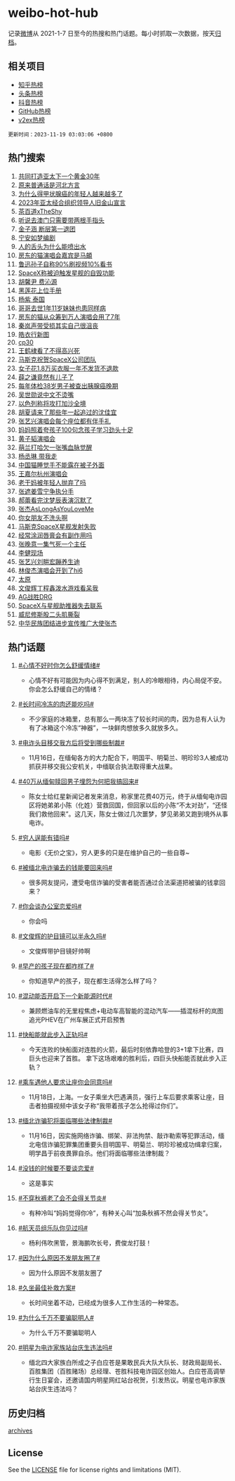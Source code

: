 # weibo-hot-hub

记录[微博](https://www.weibo.com)从 2021-1-7 日至今的热搜和热门话题。每小时抓取一次数据，按天[归档](archives)。

## 相关项目

- [知乎热榜](https://github.com/lonnyzhang423/zhihu-hot-hub)
- [头条热榜](https://github.com/lonnyzhang423/toutiao-hot-hub)
- [抖音热榜](https://github.com/lonnyzhang423/douyin-hot-hub)
- [GitHub热榜](https://github.com/lonnyzhang423/github-hot-hub)
- [v2ex热榜](https://github.com/lonnyzhang423/v2ex-hot-hub)


`更新时间：2023-11-19 03:03:06 +0800`

## 热门搜索

1. [共同打造亚太下一个黄金30年](https://m.weibo.cn/search?containerid=100103type%3D1%26t%3D10%26q%3D%23%E5%85%B1%E5%90%8C%E6%89%93%E9%80%A0%E4%BA%9A%E5%A4%AA%E4%B8%8B%E4%B8%80%E4%B8%AA%E9%BB%84%E9%87%9130%E5%B9%B4%23&stream_entry_id=51&isnewpage=1&extparam=seat%3D1%26dgr%3D0%26cate%3D10103%26pos%3D0%26stream_entry_id%3D51%26q%3D%2523%25E5%2585%25B1%25E5%2590%258C%25E6%2589%2593%25E9%2580%25A0%25E4%25BA%259A%25E5%25A4%25AA%25E4%25B8%258B%25E4%25B8%2580%25E4%25B8%25AA%25E9%25BB%2584%25E9%2587%259130%25E5%25B9%25B4%2523%26c_type%3D51%26filter_type%3Drealtimehot%26display_time%3D1700334185%26pre_seqid%3D17003341854650213556)
1. [原来普通话是河北方言](https://m.weibo.cn/search?containerid=100103type%3D1%26t%3D10%26q%3D%23%E5%8E%9F%E6%9D%A5%E6%99%AE%E9%80%9A%E8%AF%9D%E6%98%AF%E6%B2%B3%E5%8C%97%E6%96%B9%E8%A8%80%23&stream_entry_id=31&isnewpage=1&extparam=seat%3D1%26realpos%3D1%26pos%3D0%26band_rank%3D1%26c_type%3D31%26lcate%3D5001%26cate%3D5001%26flag%3D32768%26stream_entry_id%3D31%26q%3D%2523%25E5%258E%259F%25E6%259D%25A5%25E6%2599%25AE%25E9%2580%259A%25E8%25AF%259D%25E6%2598%25AF%25E6%25B2%25B3%25E5%258C%2597%25E6%2596%25B9%25E8%25A8%2580%2523%26dgr%3D0%26filter_type%3Drealtimehot%26display_time%3D1700334185%26pre_seqid%3D17003341854650213556)
1. [为什么得甲状腺癌的年轻人越来越多了](https://m.weibo.cn/search?containerid=100103type%3D1%26t%3D10%26q%3D%23%E4%B8%BA%E4%BB%80%E4%B9%88%E5%BE%97%E7%94%B2%E7%8A%B6%E8%85%BA%E7%99%8C%E7%9A%84%E5%B9%B4%E8%BD%BB%E4%BA%BA%E8%B6%8A%E6%9D%A5%E8%B6%8A%E5%A4%9A%E4%BA%86%23&stream_entry_id=31&isnewpage=1&extparam=seat%3D1%26realpos%3D2%26pos%3D1%26band_rank%3D2%26c_type%3D31%26lcate%3D5001%26cate%3D5001%26flag%3D0%26stream_entry_id%3D31%26q%3D%2523%25E4%25B8%25BA%25E4%25BB%2580%25E4%25B9%2588%25E5%25BE%2597%25E7%2594%25B2%25E7%258A%25B6%25E8%2585%25BA%25E7%2599%258C%25E7%259A%2584%25E5%25B9%25B4%25E8%25BD%25BB%25E4%25BA%25BA%25E8%25B6%258A%25E6%259D%25A5%25E8%25B6%258A%25E5%25A4%259A%25E4%25BA%2586%2523%26dgr%3D0%26filter_type%3Drealtimehot%26display_time%3D1700334185%26pre_seqid%3D17003341854650213556)
1. [2023年亚太经合组织领导人旧金山宣言](https://m.weibo.cn/search?containerid=100103type%3D1%26t%3D10%26q%3D%232023%E5%B9%B4%E4%BA%9A%E5%A4%AA%E7%BB%8F%E5%90%88%E7%BB%84%E7%BB%87%E9%A2%86%E5%AF%BC%E4%BA%BA%E6%97%A7%E9%87%91%E5%B1%B1%E5%AE%A3%E8%A8%80%23&stream_entry_id=31&isnewpage=1&extparam=seat%3D1%26realpos%3D3%26pos%3D2%26band_rank%3D3%26c_type%3D31%26lcate%3D5001%26cate%3D5001%26flag%3D0%26stream_entry_id%3D31%26q%3D%25232023%25E5%25B9%25B4%25E4%25BA%259A%25E5%25A4%25AA%25E7%25BB%258F%25E5%2590%2588%25E7%25BB%2584%25E7%25BB%2587%25E9%25A2%2586%25E5%25AF%25BC%25E4%25BA%25BA%25E6%2597%25A7%25E9%2587%2591%25E5%25B1%25B1%25E5%25AE%25A3%25E8%25A8%2580%2523%26dgr%3D0%26filter_type%3Drealtimehot%26display_time%3D1700334185%26pre_seqid%3D17003341854650213556)
1. [茶百道xTheShy](https://m.weibo.cn/search?containerid=100103type%3D1%26t%3D10%26q%3D%23%E8%8C%B6%E7%99%BE%E9%81%93xTheShy%23&stream_entry_id=31&isnewpage=1&extparam=seat%3D1%26adid%3D211986%26pos%3D3%26band_rank%3D4%26c_type%3D31%26lcate%3D5001%26is_ad_pos%3D1%26cate%3D5001%26topic_ad%3D1%26stream_entry_id%3D31%26q%3D%2523%25E8%258C%25B6%25E7%2599%25BE%25E9%2581%2593xTheShy%2523%26dgr%3D0%26filter_type%3Drealtimehot%26display_time%3D1700334185%26pre_seqid%3D17003341854650213556)
1. [听说去澳门只需要带两根手指头](https://m.weibo.cn/search?containerid=100103type%3D1%26t%3D10%26q%3D%E5%90%AC%E8%AF%B4%E5%8E%BB%E6%BE%B3%E9%97%A8%E5%8F%AA%E9%9C%80%E8%A6%81%E5%B8%A6%E4%B8%A4%E6%A0%B9%E6%89%8B%E6%8C%87%E5%A4%B4&stream_entry_id=31&isnewpage=1&extparam=seat%3D1%26realpos%3D4%26pos%3D4%26band_rank%3D4%26c_type%3D31%26lcate%3D5001%26cate%3D5001%26flag%3D0%26stream_entry_id%3D31%26q%3D%25E5%2590%25AC%25E8%25AF%25B4%25E5%258E%25BB%25E6%25BE%25B3%25E9%2597%25A8%25E5%258F%25AA%25E9%259C%2580%25E8%25A6%2581%25E5%25B8%25A6%25E4%25B8%25A4%25E6%25A0%25B9%25E6%2589%258B%25E6%258C%2587%25E5%25A4%25B4%26dgr%3D0%26filter_type%3Drealtimehot%26display_time%3D1700334185%26pre_seqid%3D17003341854650213556)
1. [金子涵 断层第一退团](https://m.weibo.cn/search?containerid=100103type%3D1%26t%3D10%26q%3D%E9%87%91%E5%AD%90%E6%B6%B5+%E6%96%AD%E5%B1%82%E7%AC%AC%E4%B8%80%E9%80%80%E5%9B%A2&stream_entry_id=31&isnewpage=1&extparam=seat%3D1%26realpos%3D5%26pos%3D5%26band_rank%3D5%26c_type%3D31%26lcate%3D5001%26cate%3D5001%26flag%3D0%26stream_entry_id%3D31%26q%3D%25E9%2587%2591%25E5%25AD%2590%25E6%25B6%25B5%2520%25E6%2596%25AD%25E5%25B1%2582%25E7%25AC%25AC%25E4%25B8%2580%25E9%2580%2580%25E5%259B%25A2%26dgr%3D0%26filter_type%3Drealtimehot%26display_time%3D1700334185%26pre_seqid%3D17003341854650213556)
1. [宁安如梦编剧](https://m.weibo.cn/search?containerid=100103type%3D1%26t%3D10%26q%3D%E5%AE%81%E5%AE%89%E5%A6%82%E6%A2%A6%E7%BC%96%E5%89%A7&stream_entry_id=31&isnewpage=1&extparam=seat%3D1%26realpos%3D6%26pos%3D6%26band_rank%3D6%26c_type%3D31%26lcate%3D5001%26cate%3D5001%26flag%3D0%26stream_entry_id%3D31%26q%3D%25E5%25AE%2581%25E5%25AE%2589%25E5%25A6%2582%25E6%25A2%25A6%25E7%25BC%2596%25E5%2589%25A7%26dgr%3D0%26filter_type%3Drealtimehot%26display_time%3D1700334185%26pre_seqid%3D17003341854650213556)
1. [人的舌头为什么能喷出水](https://m.weibo.cn/search?containerid=100103type%3D1%26t%3D10%26q%3D%E4%BA%BA%E7%9A%84%E8%88%8C%E5%A4%B4%E4%B8%BA%E4%BB%80%E4%B9%88%E8%83%BD%E5%96%B7%E5%87%BA%E6%B0%B4&stream_entry_id=31&isnewpage=1&extparam=seat%3D1%26realpos%3D7%26pos%3D7%26band_rank%3D7%26c_type%3D31%26lcate%3D5001%26cate%3D5001%26flag%3D0%26stream_entry_id%3D31%26q%3D%25E4%25BA%25BA%25E7%259A%2584%25E8%2588%258C%25E5%25A4%25B4%25E4%25B8%25BA%25E4%25BB%2580%25E4%25B9%2588%25E8%2583%25BD%25E5%2596%25B7%25E5%2587%25BA%25E6%25B0%25B4%26dgr%3D0%26filter_type%3Drealtimehot%26display_time%3D1700334185%26pre_seqid%3D17003341854650213556)
1. [房东的猫演唱会嘉宾是马頔](https://m.weibo.cn/search?containerid=100103type%3D1%26t%3D10%26q%3D%23%E6%88%BF%E4%B8%9C%E7%9A%84%E7%8C%AB%E6%BC%94%E5%94%B1%E4%BC%9A%E5%98%89%E5%AE%BE%E6%98%AF%E9%A9%AC%E9%A0%94%23&stream_entry_id=31&isnewpage=1&extparam=seat%3D1%26realpos%3D8%26pos%3D8%26band_rank%3D8%26c_type%3D31%26lcate%3D5001%26cate%3D5001%26flag%3D0%26stream_entry_id%3D31%26q%3D%2523%25E6%2588%25BF%25E4%25B8%259C%25E7%259A%2584%25E7%258C%25AB%25E6%25BC%2594%25E5%2594%25B1%25E4%25BC%259A%25E5%2598%2589%25E5%25AE%25BE%25E6%2598%25AF%25E9%25A9%25AC%25E9%25A0%2594%2523%26dgr%3D0%26filter_type%3Drealtimehot%26display_time%3D1700334185%26pre_seqid%3D17003341854650213556)
1. [鲁迅孙子自称90%刷视频10%看书](https://m.weibo.cn/search?containerid=100103type%3D1%26t%3D10%26q%3D%23%E9%B2%81%E8%BF%85%E5%AD%99%E5%AD%90%E8%87%AA%E7%A7%B090%25%E5%88%B7%E8%A7%86%E9%A2%9110%25%E7%9C%8B%E4%B9%A6%23&stream_entry_id=31&isnewpage=1&extparam=seat%3D1%26realpos%3D9%26pos%3D9%26band_rank%3D9%26c_type%3D31%26lcate%3D5001%26cate%3D5001%26flag%3D0%26stream_entry_id%3D31%26q%3D%2523%25E9%25B2%2581%25E8%25BF%2585%25E5%25AD%2599%25E5%25AD%2590%25E8%2587%25AA%25E7%25A7%25B090%2525%25E5%2588%25B7%25E8%25A7%2586%25E9%25A2%259110%2525%25E7%259C%258B%25E4%25B9%25A6%2523%26dgr%3D0%26filter_type%3Drealtimehot%26display_time%3D1700334185%26pre_seqid%3D17003341854650213556)
1. [SpaceX称被迫触发星舰的自毁功能](https://m.weibo.cn/search?containerid=100103type%3D1%26t%3D10%26q%3D%23SpaceX%E7%A7%B0%E8%A2%AB%E8%BF%AB%E8%A7%A6%E5%8F%91%E6%98%9F%E8%88%B0%E7%9A%84%E8%87%AA%E6%AF%81%E5%8A%9F%E8%83%BD%23&stream_entry_id=31&isnewpage=1&extparam=seat%3D1%26realpos%3D10%26pos%3D10%26band_rank%3D10%26c_type%3D31%26lcate%3D5001%26cate%3D5001%26flag%3D0%26stream_entry_id%3D31%26q%3D%2523SpaceX%25E7%25A7%25B0%25E8%25A2%25AB%25E8%25BF%25AB%25E8%25A7%25A6%25E5%258F%2591%25E6%2598%259F%25E8%2588%25B0%25E7%259A%2584%25E8%2587%25AA%25E6%25AF%2581%25E5%258A%259F%25E8%2583%25BD%2523%26dgr%3D0%26filter_type%3Drealtimehot%26display_time%3D1700334185%26pre_seqid%3D17003341854650213556)
1. [胡馨尹 费沁源](https://m.weibo.cn/search?containerid=100103type%3D1%26t%3D10%26q%3D%E8%83%A1%E9%A6%A8%E5%B0%B9+%E8%B4%B9%E6%B2%81%E6%BA%90&stream_entry_id=31&isnewpage=1&extparam=seat%3D1%26realpos%3D11%26pos%3D11%26band_rank%3D11%26c_type%3D31%26lcate%3D5001%26cate%3D5001%26flag%3D2%26stream_entry_id%3D31%26q%3D%25E8%2583%25A1%25E9%25A6%25A8%25E5%25B0%25B9%2520%25E8%25B4%25B9%25E6%25B2%2581%25E6%25BA%2590%26dgr%3D0%26filter_type%3Drealtimehot%26display_time%3D1700334185%26pre_seqid%3D17003341854650213556)
1. [黑莲花上位手册](https://m.weibo.cn/search?containerid=100103type%3D1%26t%3D10%26q%3D%23%E9%BB%91%E8%8E%B2%E8%8A%B1%E4%B8%8A%E4%BD%8D%E6%89%8B%E5%86%8C%23&stream_entry_id=31&isnewpage=1&extparam=seat%3D1%26realpos%3D12%26pos%3D12%26band_rank%3D12%26c_type%3D31%26lcate%3D5001%26cate%3D5001%26flag%3D2%26stream_entry_id%3D31%26q%3D%2523%25E9%25BB%2591%25E8%258E%25B2%25E8%258A%25B1%25E4%25B8%258A%25E4%25BD%258D%25E6%2589%258B%25E5%2586%258C%2523%26dgr%3D0%26filter_type%3Drealtimehot%26display_time%3D1700334185%26pre_seqid%3D17003341854650213556)
1. [杨紫 泰国](https://m.weibo.cn/search?containerid=100103type%3D1%26t%3D10%26q%3D%E6%9D%A8%E7%B4%AB+%E6%B3%B0%E5%9B%BD&stream_entry_id=31&isnewpage=1&extparam=seat%3D1%26realpos%3D13%26pos%3D13%26band_rank%3D13%26c_type%3D31%26lcate%3D5001%26cate%3D5001%26flag%3D0%26stream_entry_id%3D31%26q%3D%25E6%259D%25A8%25E7%25B4%25AB%2520%25E6%25B3%25B0%25E5%259B%25BD%26dgr%3D0%26filter_type%3Drealtimehot%26display_time%3D1700334185%26pre_seqid%3D17003341854650213556)
1. [哥哥去世1年11岁妹妹也患同样病](https://m.weibo.cn/search?containerid=100103type%3D1%26t%3D10%26q%3D%23%E5%93%A5%E5%93%A5%E5%8E%BB%E4%B8%961%E5%B9%B411%E5%B2%81%E5%A6%B9%E5%A6%B9%E4%B9%9F%E6%82%A3%E5%90%8C%E6%A0%B7%E7%97%85%23&stream_entry_id=31&isnewpage=1&extparam=seat%3D1%26realpos%3D14%26pos%3D14%26band_rank%3D14%26c_type%3D31%26lcate%3D5001%26cate%3D5001%26flag%3D0%26stream_entry_id%3D31%26q%3D%2523%25E5%2593%25A5%25E5%2593%25A5%25E5%258E%25BB%25E4%25B8%25961%25E5%25B9%25B411%25E5%25B2%2581%25E5%25A6%25B9%25E5%25A6%25B9%25E4%25B9%259F%25E6%2582%25A3%25E5%2590%258C%25E6%25A0%25B7%25E7%2597%2585%2523%26dgr%3D0%26filter_type%3Drealtimehot%26display_time%3D1700334185%26pre_seqid%3D17003341854650213556)
1. [房东的猫从众筹到万人演唱会用了7年](https://m.weibo.cn/search?containerid=100103type%3D1%26t%3D10%26q%3D%23%E6%88%BF%E4%B8%9C%E7%9A%84%E7%8C%AB%E4%BB%8E%E4%BC%97%E7%AD%B9%E5%88%B0%E4%B8%87%E4%BA%BA%E6%BC%94%E5%94%B1%E4%BC%9A%E7%94%A8%E4%BA%867%E5%B9%B4%23&stream_entry_id=31&isnewpage=1&extparam=seat%3D1%26realpos%3D15%26pos%3D15%26band_rank%3D15%26c_type%3D31%26lcate%3D5001%26cate%3D5001%26flag%3D0%26stream_entry_id%3D31%26q%3D%2523%25E6%2588%25BF%25E4%25B8%259C%25E7%259A%2584%25E7%258C%25AB%25E4%25BB%258E%25E4%25BC%2597%25E7%25AD%25B9%25E5%2588%25B0%25E4%25B8%2587%25E4%25BA%25BA%25E6%25BC%2594%25E5%2594%25B1%25E4%25BC%259A%25E7%2594%25A8%25E4%25BA%25867%25E5%25B9%25B4%2523%26dgr%3D0%26filter_type%3Drealtimehot%26display_time%3D1700334185%26pre_seqid%3D17003341854650213556)
1. [秦岚声带受损其实自己很沮丧](https://m.weibo.cn/search?containerid=100103type%3D1%26t%3D10%26q%3D%23%E7%A7%A6%E5%B2%9A%E5%A3%B0%E5%B8%A6%E5%8F%97%E6%8D%9F%E5%85%B6%E5%AE%9E%E8%87%AA%E5%B7%B1%E5%BE%88%E6%B2%AE%E4%B8%A7%23&stream_entry_id=31&isnewpage=1&extparam=seat%3D1%26realpos%3D16%26pos%3D16%26band_rank%3D16%26c_type%3D31%26lcate%3D5001%26cate%3D5001%26flag%3D0%26stream_entry_id%3D31%26q%3D%2523%25E7%25A7%25A6%25E5%25B2%259A%25E5%25A3%25B0%25E5%25B8%25A6%25E5%258F%2597%25E6%258D%259F%25E5%2585%25B6%25E5%25AE%259E%25E8%2587%25AA%25E5%25B7%25B1%25E5%25BE%2588%25E6%25B2%25AE%25E4%25B8%25A7%2523%26dgr%3D0%26filter_type%3Drealtimehot%26display_time%3D1700334185%26pre_seqid%3D17003341854650213556)
1. [皓衣行新图](https://m.weibo.cn/search?containerid=100103type%3D1%26t%3D10%26q%3D%E7%9A%93%E8%A1%A3%E8%A1%8C%E6%96%B0%E5%9B%BE&stream_entry_id=31&isnewpage=1&extparam=seat%3D1%26realpos%3D17%26pos%3D17%26band_rank%3D17%26c_type%3D31%26lcate%3D5001%26cate%3D5001%26flag%3D0%26stream_entry_id%3D31%26q%3D%25E7%259A%2593%25E8%25A1%25A3%25E8%25A1%258C%25E6%2596%25B0%25E5%259B%25BE%26dgr%3D0%26filter_type%3Drealtimehot%26display_time%3D1700334185%26pre_seqid%3D17003341854650213556)
1. [cp30](https://m.weibo.cn/search?containerid=100103type%3D1%26t%3D10%26q%3D%23cp30%23&stream_entry_id=31&isnewpage=1&extparam=seat%3D1%26realpos%3D18%26pos%3D18%26band_rank%3D18%26c_type%3D31%26lcate%3D5001%26cate%3D5001%26flag%3D0%26stream_entry_id%3D31%26q%3D%2523cp30%2523%26dgr%3D0%26filter_type%3Drealtimehot%26display_time%3D1700334185%26pre_seqid%3D17003341854650213556)
1. [王鹤棣看了不得高兴死](https://m.weibo.cn/search?containerid=100103type%3D1%26t%3D10%26q%3D%23%E7%8E%8B%E9%B9%A4%E6%A3%A3%E7%9C%8B%E4%BA%86%E4%B8%8D%E5%BE%97%E9%AB%98%E5%85%B4%E6%AD%BB%23&stream_entry_id=31&isnewpage=1&extparam=seat%3D1%26realpos%3D19%26pos%3D19%26band_rank%3D19%26c_type%3D31%26lcate%3D5001%26cate%3D5001%26flag%3D0%26stream_entry_id%3D31%26q%3D%2523%25E7%258E%258B%25E9%25B9%25A4%25E6%25A3%25A3%25E7%259C%258B%25E4%25BA%2586%25E4%25B8%258D%25E5%25BE%2597%25E9%25AB%2598%25E5%2585%25B4%25E6%25AD%25BB%2523%26dgr%3D0%26filter_type%3Drealtimehot%26display_time%3D1700334185%26pre_seqid%3D17003341854650213556)
1. [马斯克祝贺SpaceX公司团队](https://m.weibo.cn/search?containerid=100103type%3D1%26t%3D10%26q%3D%23%E9%A9%AC%E6%96%AF%E5%85%8B%E7%A5%9D%E8%B4%BASpaceX%E5%85%AC%E5%8F%B8%E5%9B%A2%E9%98%9F%23&stream_entry_id=31&isnewpage=1&extparam=seat%3D1%26realpos%3D20%26pos%3D20%26band_rank%3D20%26c_type%3D31%26lcate%3D5001%26cate%3D5001%26flag%3D0%26stream_entry_id%3D31%26q%3D%2523%25E9%25A9%25AC%25E6%2596%25AF%25E5%2585%258B%25E7%25A5%259D%25E8%25B4%25BASpaceX%25E5%2585%25AC%25E5%258F%25B8%25E5%259B%25A2%25E9%2598%259F%2523%26dgr%3D0%26filter_type%3Drealtimehot%26display_time%3D1700334185%26pre_seqid%3D17003341854650213556)
1. [女子花1.8万买衣服一年不发货不退款](https://m.weibo.cn/search?containerid=100103type%3D1%26t%3D10%26q%3D%23%E5%A5%B3%E5%AD%90%E8%8A%B11.8%E4%B8%87%E4%B9%B0%E8%A1%A3%E6%9C%8D%E4%B8%80%E5%B9%B4%E4%B8%8D%E5%8F%91%E8%B4%A7%E4%B8%8D%E9%80%80%E6%AC%BE%23&stream_entry_id=31&isnewpage=1&extparam=seat%3D1%26realpos%3D21%26pos%3D21%26band_rank%3D21%26c_type%3D31%26lcate%3D5001%26cate%3D5001%26flag%3D0%26stream_entry_id%3D31%26q%3D%2523%25E5%25A5%25B3%25E5%25AD%2590%25E8%258A%25B11.8%25E4%25B8%2587%25E4%25B9%25B0%25E8%25A1%25A3%25E6%259C%258D%25E4%25B8%2580%25E5%25B9%25B4%25E4%25B8%258D%25E5%258F%2591%25E8%25B4%25A7%25E4%25B8%258D%25E9%2580%2580%25E6%25AC%25BE%2523%26dgr%3D0%26filter_type%3Drealtimehot%26display_time%3D1700334185%26pre_seqid%3D17003341854650213556)
1. [薛之谦竟然有儿子了](https://m.weibo.cn/search?containerid=100103type%3D1%26t%3D10%26q%3D%E8%96%9B%E4%B9%8B%E8%B0%A6%E7%AB%9F%E7%84%B6%E6%9C%89%E5%84%BF%E5%AD%90%E4%BA%86&stream_entry_id=31&isnewpage=1&extparam=seat%3D1%26realpos%3D22%26pos%3D22%26band_rank%3D22%26c_type%3D31%26lcate%3D5001%26cate%3D5001%26flag%3D0%26stream_entry_id%3D31%26q%3D%25E8%2596%259B%25E4%25B9%258B%25E8%25B0%25A6%25E7%25AB%259F%25E7%2584%25B6%25E6%259C%2589%25E5%2584%25BF%25E5%25AD%2590%25E4%25BA%2586%26dgr%3D0%26filter_type%3Drealtimehot%26display_time%3D1700334185%26pre_seqid%3D17003341854650213556)
1. [每年体检38岁男子被查出胰腺癌晚期](https://m.weibo.cn/search?containerid=100103type%3D1%26t%3D10%26q%3D%23%E6%AF%8F%E5%B9%B4%E4%BD%93%E6%A3%8038%E5%B2%81%E7%94%B7%E5%AD%90%E8%A2%AB%E6%9F%A5%E5%87%BA%E8%83%B0%E8%85%BA%E7%99%8C%E6%99%9A%E6%9C%9F%23&stream_entry_id=31&isnewpage=1&extparam=seat%3D1%26realpos%3D23%26pos%3D23%26band_rank%3D23%26c_type%3D31%26lcate%3D5001%26cate%3D5001%26flag%3D0%26stream_entry_id%3D31%26q%3D%2523%25E6%25AF%258F%25E5%25B9%25B4%25E4%25BD%2593%25E6%25A3%258038%25E5%25B2%2581%25E7%2594%25B7%25E5%25AD%2590%25E8%25A2%25AB%25E6%259F%25A5%25E5%2587%25BA%25E8%2583%25B0%25E8%2585%25BA%25E7%2599%258C%25E6%2599%259A%25E6%259C%259F%2523%26dgr%3D0%26filter_type%3Drealtimehot%26display_time%3D1700334185%26pre_seqid%3D17003341854650213556)
1. [吴世勋说中文不烫嘴](https://m.weibo.cn/search?containerid=100103type%3D1%26t%3D10%26q%3D%23%E5%90%B4%E4%B8%96%E5%8B%8B%E8%AF%B4%E4%B8%AD%E6%96%87%E4%B8%8D%E7%83%AB%E5%98%B4%23&stream_entry_id=31&isnewpage=1&extparam=seat%3D1%26realpos%3D24%26pos%3D24%26band_rank%3D24%26c_type%3D31%26lcate%3D5001%26cate%3D5001%26flag%3D0%26stream_entry_id%3D31%26q%3D%2523%25E5%2590%25B4%25E4%25B8%2596%25E5%258B%258B%25E8%25AF%25B4%25E4%25B8%25AD%25E6%2596%2587%25E4%25B8%258D%25E7%2583%25AB%25E5%2598%25B4%2523%26dgr%3D0%26filter_type%3Drealtimehot%26display_time%3D1700334185%26pre_seqid%3D17003341854650213556)
1. [以色列称将攻打加沙全境](https://m.weibo.cn/search?containerid=100103type%3D1%26t%3D10%26q%3D%23%E4%BB%A5%E8%89%B2%E5%88%97%E7%A7%B0%E5%B0%86%E6%94%BB%E6%89%93%E5%8A%A0%E6%B2%99%E5%85%A8%E5%A2%83%23&stream_entry_id=31&isnewpage=1&extparam=seat%3D1%26realpos%3D25%26pos%3D25%26band_rank%3D25%26c_type%3D31%26lcate%3D5001%26cate%3D5001%26flag%3D0%26stream_entry_id%3D31%26q%3D%2523%25E4%25BB%25A5%25E8%2589%25B2%25E5%2588%2597%25E7%25A7%25B0%25E5%25B0%2586%25E6%2594%25BB%25E6%2589%2593%25E5%258A%25A0%25E6%25B2%2599%25E5%2585%25A8%25E5%25A2%2583%2523%26dgr%3D0%26filter_type%3Drealtimehot%26display_time%3D1700334185%26pre_seqid%3D17003341854650213556)
1. [胡夏请来了那些年一起追过的沈佳宜](https://m.weibo.cn/search?containerid=100103type%3D1%26t%3D10%26q%3D%23%E8%83%A1%E5%A4%8F%E8%AF%B7%E6%9D%A5%E4%BA%86%E9%82%A3%E4%BA%9B%E5%B9%B4%E4%B8%80%E8%B5%B7%E8%BF%BD%E8%BF%87%E7%9A%84%E6%B2%88%E4%BD%B3%E5%AE%9C%23&stream_entry_id=31&isnewpage=1&extparam=seat%3D1%26realpos%3D26%26pos%3D26%26band_rank%3D26%26c_type%3D31%26lcate%3D5001%26cate%3D5001%26flag%3D0%26stream_entry_id%3D31%26q%3D%2523%25E8%2583%25A1%25E5%25A4%258F%25E8%25AF%25B7%25E6%259D%25A5%25E4%25BA%2586%25E9%2582%25A3%25E4%25BA%259B%25E5%25B9%25B4%25E4%25B8%2580%25E8%25B5%25B7%25E8%25BF%25BD%25E8%25BF%2587%25E7%259A%2584%25E6%25B2%2588%25E4%25BD%25B3%25E5%25AE%259C%2523%26dgr%3D0%26filter_type%3Drealtimehot%26display_time%3D1700334185%26pre_seqid%3D17003341854650213556)
1. [张艺兴演唱会每个座位都有伴手礼](https://m.weibo.cn/search?containerid=100103type%3D1%26t%3D10%26q%3D%23%E5%BC%A0%E8%89%BA%E5%85%B4%E6%BC%94%E5%94%B1%E4%BC%9A%E6%AF%8F%E4%B8%AA%E5%BA%A7%E4%BD%8D%E9%83%BD%E6%9C%89%E4%BC%B4%E6%89%8B%E7%A4%BC%23&stream_entry_id=31&isnewpage=1&extparam=seat%3D1%26realpos%3D27%26pos%3D27%26band_rank%3D27%26c_type%3D31%26lcate%3D5001%26cate%3D5001%26flag%3D0%26stream_entry_id%3D31%26q%3D%2523%25E5%25BC%25A0%25E8%2589%25BA%25E5%2585%25B4%25E6%25BC%2594%25E5%2594%25B1%25E4%25BC%259A%25E6%25AF%258F%25E4%25B8%25AA%25E5%25BA%25A7%25E4%25BD%258D%25E9%2583%25BD%25E6%259C%2589%25E4%25BC%25B4%25E6%2589%258B%25E7%25A4%25BC%2523%26dgr%3D0%26filter_type%3Drealtimehot%26display_time%3D1700334185%26pre_seqid%3D17003341854650213556)
1. [妈妈照着夸孩子100句念孩子学习劲头十足](https://m.weibo.cn/search?containerid=100103type%3D1%26t%3D10%26q%3D%23%E5%A6%88%E5%A6%88%E7%85%A7%E7%9D%80%E5%A4%B8%E5%AD%A9%E5%AD%90100%E5%8F%A5%E5%BF%B5%E5%AD%A9%E5%AD%90%E5%AD%A6%E4%B9%A0%E5%8A%B2%E5%A4%B4%E5%8D%81%E8%B6%B3%23&stream_entry_id=31&isnewpage=1&extparam=seat%3D1%26realpos%3D28%26pos%3D28%26band_rank%3D28%26c_type%3D31%26lcate%3D5001%26cate%3D5001%26flag%3D32768%26stream_entry_id%3D31%26q%3D%2523%25E5%25A6%2588%25E5%25A6%2588%25E7%2585%25A7%25E7%259D%2580%25E5%25A4%25B8%25E5%25AD%25A9%25E5%25AD%2590100%25E5%258F%25A5%25E5%25BF%25B5%25E5%25AD%25A9%25E5%25AD%2590%25E5%25AD%25A6%25E4%25B9%25A0%25E5%258A%25B2%25E5%25A4%25B4%25E5%258D%2581%25E8%25B6%25B3%2523%26dgr%3D0%26filter_type%3Drealtimehot%26display_time%3D1700334185%26pre_seqid%3D17003341854650213556)
1. [黄子韬演唱会](https://m.weibo.cn/search?containerid=100103type%3D1%26t%3D10%26q%3D%E9%BB%84%E5%AD%90%E9%9F%AC%E6%BC%94%E5%94%B1%E4%BC%9A&stream_entry_id=31&isnewpage=1&extparam=seat%3D1%26realpos%3D29%26pos%3D29%26band_rank%3D29%26c_type%3D31%26lcate%3D5001%26cate%3D5001%26flag%3D0%26stream_entry_id%3D31%26q%3D%25E9%25BB%2584%25E5%25AD%2590%25E9%259F%25AC%25E6%25BC%2594%25E5%2594%25B1%25E4%25BC%259A%26dgr%3D0%26filter_type%3Drealtimehot%26display_time%3D1700334185%26pre_seqid%3D17003341854650213556)
1. [萌兰打哈欠一张嘴血脉觉醒](https://m.weibo.cn/search?containerid=100103type%3D1%26t%3D10%26q%3D%23%E8%90%8C%E5%85%B0%E6%89%93%E5%93%88%E6%AC%A0%E4%B8%80%E5%BC%A0%E5%98%B4%E8%A1%80%E8%84%89%E8%A7%89%E9%86%92%23&stream_entry_id=31&isnewpage=1&extparam=seat%3D1%26realpos%3D30%26pos%3D30%26band_rank%3D30%26c_type%3D31%26lcate%3D5001%26cate%3D5001%26flag%3D32768%26stream_entry_id%3D31%26q%3D%2523%25E8%2590%258C%25E5%2585%25B0%25E6%2589%2593%25E5%2593%2588%25E6%25AC%25A0%25E4%25B8%2580%25E5%25BC%25A0%25E5%2598%25B4%25E8%25A1%2580%25E8%2584%2589%25E8%25A7%2589%25E9%2586%2592%2523%26dgr%3D0%26filter_type%3Drealtimehot%26display_time%3D1700334185%26pre_seqid%3D17003341854650213556)
1. [杨丞琳 带我走](https://m.weibo.cn/search?containerid=100103type%3D1%26t%3D10%26q%3D%E6%9D%A8%E4%B8%9E%E7%90%B3+%E5%B8%A6%E6%88%91%E8%B5%B0&stream_entry_id=31&isnewpage=1&extparam=seat%3D1%26realpos%3D31%26pos%3D31%26band_rank%3D31%26c_type%3D31%26lcate%3D5001%26cate%3D5001%26flag%3D0%26stream_entry_id%3D31%26q%3D%25E6%259D%25A8%25E4%25B8%259E%25E7%2590%25B3%2520%25E5%25B8%25A6%25E6%2588%2591%25E8%25B5%25B0%26dgr%3D0%26filter_type%3Drealtimehot%26display_time%3D1700334185%26pre_seqid%3D17003341854650213556)
1. [中国猫睡觉手不能露在被子外面](https://m.weibo.cn/search?containerid=100103type%3D1%26t%3D10%26q%3D%E4%B8%AD%E5%9B%BD%E7%8C%AB%E7%9D%A1%E8%A7%89%E6%89%8B%E4%B8%8D%E8%83%BD%E9%9C%B2%E5%9C%A8%E8%A2%AB%E5%AD%90%E5%A4%96%E9%9D%A2&stream_entry_id=31&isnewpage=1&extparam=seat%3D1%26realpos%3D32%26pos%3D32%26band_rank%3D32%26c_type%3D31%26lcate%3D5001%26cate%3D5001%26flag%3D0%26stream_entry_id%3D31%26q%3D%25E4%25B8%25AD%25E5%259B%25BD%25E7%258C%25AB%25E7%259D%25A1%25E8%25A7%2589%25E6%2589%258B%25E4%25B8%258D%25E8%2583%25BD%25E9%259C%25B2%25E5%259C%25A8%25E8%25A2%25AB%25E5%25AD%2590%25E5%25A4%2596%25E9%259D%25A2%26dgr%3D0%26filter_type%3Drealtimehot%26display_time%3D1700334185%26pre_seqid%3D17003341854650213556)
1. [王嘉尔杭州演唱会](https://m.weibo.cn/search?containerid=100103type%3D1%26t%3D10%26q%3D%23%E7%8E%8B%E5%98%89%E5%B0%94%E6%9D%AD%E5%B7%9E%E6%BC%94%E5%94%B1%E4%BC%9A%23&stream_entry_id=31&isnewpage=1&extparam=seat%3D1%26realpos%3D33%26pos%3D33%26band_rank%3D33%26c_type%3D31%26lcate%3D5001%26cate%3D5001%26flag%3D0%26stream_entry_id%3D31%26q%3D%2523%25E7%258E%258B%25E5%2598%2589%25E5%25B0%2594%25E6%259D%25AD%25E5%25B7%259E%25E6%25BC%2594%25E5%2594%25B1%25E4%25BC%259A%2523%26dgr%3D0%26filter_type%3Drealtimehot%26display_time%3D1700334185%26pre_seqid%3D17003341854650213556)
1. [老干妈被年轻人抛弃了吗](https://m.weibo.cn/search?containerid=100103type%3D1%26t%3D10%26q%3D%23%E8%80%81%E5%B9%B2%E5%A6%88%E8%A2%AB%E5%B9%B4%E8%BD%BB%E4%BA%BA%E6%8A%9B%E5%BC%83%E4%BA%86%E5%90%97%23&stream_entry_id=31&isnewpage=1&extparam=seat%3D1%26realpos%3D34%26pos%3D34%26band_rank%3D34%26c_type%3D31%26lcate%3D5001%26cate%3D5001%26flag%3D0%26stream_entry_id%3D31%26q%3D%2523%25E8%2580%2581%25E5%25B9%25B2%25E5%25A6%2588%25E8%25A2%25AB%25E5%25B9%25B4%25E8%25BD%25BB%25E4%25BA%25BA%25E6%258A%259B%25E5%25BC%2583%25E4%25BA%2586%25E5%2590%2597%2523%26dgr%3D0%26filter_type%3Drealtimehot%26display_time%3D1700334185%26pre_seqid%3D17003341854650213556)
1. [张遮姜雪宁争执分手](https://m.weibo.cn/search?containerid=100103type%3D1%26t%3D10%26q%3D%23%E5%BC%A0%E9%81%AE%E5%A7%9C%E9%9B%AA%E5%AE%81%E4%BA%89%E6%89%A7%E5%88%86%E6%89%8B%23&stream_entry_id=31&isnewpage=1&extparam=seat%3D1%26realpos%3D35%26pos%3D35%26band_rank%3D35%26c_type%3D31%26lcate%3D5001%26cate%3D5001%26flag%3D0%26stream_entry_id%3D31%26q%3D%2523%25E5%25BC%25A0%25E9%2581%25AE%25E5%25A7%259C%25E9%259B%25AA%25E5%25AE%2581%25E4%25BA%2589%25E6%2589%25A7%25E5%2588%2586%25E6%2589%258B%2523%26dgr%3D0%26filter_type%3Drealtimehot%26display_time%3D1700334185%26pre_seqid%3D17003341854650213556)
1. [郝蕾看完沈梦辰表演沉默了](https://m.weibo.cn/search?containerid=100103type%3D1%26t%3D10%26q%3D%23%E9%83%9D%E8%95%BE%E7%9C%8B%E5%AE%8C%E6%B2%88%E6%A2%A6%E8%BE%B0%E8%A1%A8%E6%BC%94%E6%B2%89%E9%BB%98%E4%BA%86%23&stream_entry_id=31&isnewpage=1&extparam=seat%3D1%26realpos%3D36%26pos%3D36%26band_rank%3D36%26c_type%3D31%26lcate%3D5001%26cate%3D5001%26flag%3D0%26stream_entry_id%3D31%26q%3D%2523%25E9%2583%259D%25E8%2595%25BE%25E7%259C%258B%25E5%25AE%258C%25E6%25B2%2588%25E6%25A2%25A6%25E8%25BE%25B0%25E8%25A1%25A8%25E6%25BC%2594%25E6%25B2%2589%25E9%25BB%2598%25E4%25BA%2586%2523%26dgr%3D0%26filter_type%3Drealtimehot%26display_time%3D1700334185%26pre_seqid%3D17003341854650213556)
1. [张杰AsLongAsYouLoveMe](https://m.weibo.cn/search?containerid=100103type%3D1%26t%3D10%26q%3D%23%E5%BC%A0%E6%9D%B0AsLongAsYouLoveMe%23&stream_entry_id=31&isnewpage=1&extparam=seat%3D1%26realpos%3D37%26pos%3D37%26band_rank%3D37%26c_type%3D31%26lcate%3D5001%26cate%3D5001%26flag%3D0%26stream_entry_id%3D31%26q%3D%2523%25E5%25BC%25A0%25E6%259D%25B0AsLongAsYouLoveMe%2523%26dgr%3D0%26filter_type%3Drealtimehot%26display_time%3D1700334185%26pre_seqid%3D17003341854650213556)
1. [你女朋友不洗头啊](https://m.weibo.cn/search?containerid=100103type%3D1%26t%3D10%26q%3D%E4%BD%A0%E5%A5%B3%E6%9C%8B%E5%8F%8B%E4%B8%8D%E6%B4%97%E5%A4%B4%E5%95%8A&stream_entry_id=31&isnewpage=1&extparam=seat%3D1%26realpos%3D38%26pos%3D38%26band_rank%3D38%26c_type%3D31%26lcate%3D5001%26cate%3D5001%26flag%3D0%26stream_entry_id%3D31%26q%3D%25E4%25BD%25A0%25E5%25A5%25B3%25E6%259C%258B%25E5%258F%258B%25E4%25B8%258D%25E6%25B4%2597%25E5%25A4%25B4%25E5%2595%258A%26dgr%3D0%26filter_type%3Drealtimehot%26display_time%3D1700334185%26pre_seqid%3D17003341854650213556)
1. [马斯克SpaceX星舰发射失败](https://m.weibo.cn/search?containerid=100103type%3D1%26t%3D10%26q%3D%23%E9%A9%AC%E6%96%AF%E5%85%8BSpaceX%E6%98%9F%E8%88%B0%E5%8F%91%E5%B0%84%E5%A4%B1%E8%B4%A5%23&stream_entry_id=31&isnewpage=1&extparam=seat%3D1%26realpos%3D39%26pos%3D39%26band_rank%3D39%26c_type%3D31%26lcate%3D5001%26cate%3D5001%26flag%3D0%26stream_entry_id%3D31%26q%3D%2523%25E9%25A9%25AC%25E6%2596%25AF%25E5%2585%258BSpaceX%25E6%2598%259F%25E8%2588%25B0%25E5%258F%2591%25E5%25B0%2584%25E5%25A4%25B1%25E8%25B4%25A5%2523%26dgr%3D0%26filter_type%3Drealtimehot%26display_time%3D1700334185%26pre_seqid%3D17003341854650213556)
1. [经常涂润唇膏会有副作用吗](https://m.weibo.cn/search?containerid=100103type%3D1%26t%3D10%26q%3D%23%E7%BB%8F%E5%B8%B8%E6%B6%82%E6%B6%A6%E5%94%87%E8%86%8F%E4%BC%9A%E6%9C%89%E5%89%AF%E4%BD%9C%E7%94%A8%E5%90%97%23&stream_entry_id=31&isnewpage=1&extparam=seat%3D1%26realpos%3D40%26pos%3D40%26band_rank%3D40%26c_type%3D31%26lcate%3D5001%26cate%3D5001%26flag%3D0%26stream_entry_id%3D31%26q%3D%2523%25E7%25BB%258F%25E5%25B8%25B8%25E6%25B6%2582%25E6%25B6%25A6%25E5%2594%2587%25E8%2586%258F%25E4%25BC%259A%25E6%259C%2589%25E5%2589%25AF%25E4%25BD%259C%25E7%2594%25A8%25E5%2590%2597%2523%26dgr%3D0%26filter_type%3Drealtimehot%26display_time%3D1700334185%26pre_seqid%3D17003341854650213556)
1. [张晚意一集气死一个主任](https://m.weibo.cn/search?containerid=100103type%3D1%26t%3D10%26q%3D%23%E5%BC%A0%E6%99%9A%E6%84%8F%E4%B8%80%E9%9B%86%E6%B0%94%E6%AD%BB%E4%B8%80%E4%B8%AA%E4%B8%BB%E4%BB%BB%23&stream_entry_id=31&isnewpage=1&extparam=seat%3D1%26realpos%3D41%26pos%3D41%26band_rank%3D41%26c_type%3D31%26lcate%3D5001%26cate%3D5001%26flag%3D0%26stream_entry_id%3D31%26q%3D%2523%25E5%25BC%25A0%25E6%2599%259A%25E6%2584%258F%25E4%25B8%2580%25E9%259B%2586%25E6%25B0%2594%25E6%25AD%25BB%25E4%25B8%2580%25E4%25B8%25AA%25E4%25B8%25BB%25E4%25BB%25BB%2523%26dgr%3D0%26filter_type%3Drealtimehot%26display_time%3D1700334185%26pre_seqid%3D17003341854650213556)
1. [李健现场](https://m.weibo.cn/search?containerid=100103type%3D1%26t%3D10%26q%3D%E6%9D%8E%E5%81%A5%E7%8E%B0%E5%9C%BA&stream_entry_id=31&isnewpage=1&extparam=seat%3D1%26realpos%3D42%26pos%3D42%26band_rank%3D42%26c_type%3D31%26lcate%3D5001%26cate%3D5001%26flag%3D0%26stream_entry_id%3D31%26q%3D%25E6%259D%258E%25E5%2581%25A5%25E7%258E%25B0%25E5%259C%25BA%26dgr%3D0%26filter_type%3Drealtimehot%26display_time%3D1700334185%26pre_seqid%3D17003341854650213556)
1. [张艺兴刘畊宏蹦养生迪](https://m.weibo.cn/search?containerid=100103type%3D1%26t%3D10%26q%3D%23%E5%BC%A0%E8%89%BA%E5%85%B4%E5%88%98%E7%95%8A%E5%AE%8F%E8%B9%A6%E5%85%BB%E7%94%9F%E8%BF%AA%23&stream_entry_id=31&isnewpage=1&extparam=seat%3D1%26realpos%3D43%26pos%3D43%26band_rank%3D43%26c_type%3D31%26lcate%3D5001%26cate%3D5001%26flag%3D0%26stream_entry_id%3D31%26q%3D%2523%25E5%25BC%25A0%25E8%2589%25BA%25E5%2585%25B4%25E5%2588%2598%25E7%2595%258A%25E5%25AE%258F%25E8%25B9%25A6%25E5%2585%25BB%25E7%2594%259F%25E8%25BF%25AA%2523%26dgr%3D0%26filter_type%3Drealtimehot%26display_time%3D1700334185%26pre_seqid%3D17003341854650213556)
1. [林俊杰演唱会开到了hi6](https://m.weibo.cn/search?containerid=100103type%3D1%26t%3D10%26q%3D%23%E6%9E%97%E4%BF%8A%E6%9D%B0%E6%BC%94%E5%94%B1%E4%BC%9A%E5%BC%80%E5%88%B0%E4%BA%86hi6%23&stream_entry_id=31&isnewpage=1&extparam=seat%3D1%26realpos%3D44%26pos%3D44%26band_rank%3D44%26c_type%3D31%26lcate%3D5001%26cate%3D5001%26flag%3D0%26stream_entry_id%3D31%26q%3D%2523%25E6%259E%2597%25E4%25BF%258A%25E6%259D%25B0%25E6%25BC%2594%25E5%2594%25B1%25E4%25BC%259A%25E5%25BC%2580%25E5%2588%25B0%25E4%25BA%2586hi6%2523%26dgr%3D0%26filter_type%3Drealtimehot%26display_time%3D1700334185%26pre_seqid%3D17003341854650213556)
1. [太原](https://m.weibo.cn/search?containerid=100103type%3D1%26t%3D10%26q%3D%E5%A4%AA%E5%8E%9F&stream_entry_id=31&isnewpage=1&extparam=seat%3D1%26realpos%3D45%26pos%3D45%26band_rank%3D45%26c_type%3D31%26lcate%3D5001%26cate%3D5001%26flag%3D0%26stream_entry_id%3D31%26q%3D%25E5%25A4%25AA%25E5%258E%259F%26dgr%3D0%26filter_type%3Drealtimehot%26display_time%3D1700334185%26pre_seqid%3D17003341854650213556)
1. [文俊辉丁程鑫泼水游戏看呆我](https://m.weibo.cn/search?containerid=100103type%3D1%26t%3D10%26q%3D%23%E6%96%87%E4%BF%8A%E8%BE%89%E4%B8%81%E7%A8%8B%E9%91%AB%E6%B3%BC%E6%B0%B4%E6%B8%B8%E6%88%8F%E7%9C%8B%E5%91%86%E6%88%91%23&stream_entry_id=31&isnewpage=1&extparam=seat%3D1%26realpos%3D46%26pos%3D46%26band_rank%3D46%26c_type%3D31%26lcate%3D5001%26cate%3D5001%26flag%3D0%26stream_entry_id%3D31%26q%3D%2523%25E6%2596%2587%25E4%25BF%258A%25E8%25BE%2589%25E4%25B8%2581%25E7%25A8%258B%25E9%2591%25AB%25E6%25B3%25BC%25E6%25B0%25B4%25E6%25B8%25B8%25E6%2588%258F%25E7%259C%258B%25E5%2591%2586%25E6%2588%2591%2523%26dgr%3D0%26filter_type%3Drealtimehot%26display_time%3D1700334185%26pre_seqid%3D17003341854650213556)
1. [AG战胜DRG](https://m.weibo.cn/search?containerid=100103type%3D1%26t%3D10%26q%3D%23AG%E6%88%98%E8%83%9CDRG%23&stream_entry_id=31&isnewpage=1&extparam=seat%3D1%26realpos%3D47%26pos%3D47%26band_rank%3D47%26c_type%3D31%26lcate%3D5001%26cate%3D5001%26flag%3D0%26stream_entry_id%3D31%26q%3D%2523AG%25E6%2588%2598%25E8%2583%259CDRG%2523%26dgr%3D0%26filter_type%3Drealtimehot%26display_time%3D1700334185%26pre_seqid%3D17003341854650213556)
1. [SpaceX与星舰助推器失去联系](https://m.weibo.cn/search?containerid=100103type%3D1%26t%3D10%26q%3D%23SpaceX%E4%B8%8E%E6%98%9F%E8%88%B0%E5%8A%A9%E6%8E%A8%E5%99%A8%E5%A4%B1%E5%8E%BB%E8%81%94%E7%B3%BB%23&stream_entry_id=31&isnewpage=1&extparam=seat%3D1%26realpos%3D48%26pos%3D48%26band_rank%3D48%26c_type%3D31%26lcate%3D5001%26cate%3D5001%26flag%3D0%26stream_entry_id%3D31%26q%3D%2523SpaceX%25E4%25B8%258E%25E6%2598%259F%25E8%2588%25B0%25E5%258A%25A9%25E6%258E%25A8%25E5%2599%25A8%25E5%25A4%25B1%25E5%258E%25BB%25E8%2581%2594%25E7%25B3%25BB%2523%26dgr%3D0%26filter_type%3Drealtimehot%26display_time%3D1700334185%26pre_seqid%3D17003341854650213556)
1. [威尼修斯股二头肌撕裂](https://m.weibo.cn/search?containerid=100103type%3D1%26t%3D10%26q%3D%23%E5%A8%81%E5%B0%BC%E4%BF%AE%E6%96%AF%E8%82%A1%E4%BA%8C%E5%A4%B4%E8%82%8C%E6%92%95%E8%A3%82%23&stream_entry_id=31&isnewpage=1&extparam=seat%3D1%26realpos%3D49%26pos%3D49%26band_rank%3D49%26c_type%3D31%26lcate%3D5001%26cate%3D5001%26flag%3D0%26stream_entry_id%3D31%26q%3D%2523%25E5%25A8%2581%25E5%25B0%25BC%25E4%25BF%25AE%25E6%2596%25AF%25E8%2582%25A1%25E4%25BA%258C%25E5%25A4%25B4%25E8%2582%258C%25E6%2592%2595%25E8%25A3%2582%2523%26dgr%3D0%26filter_type%3Drealtimehot%26display_time%3D1700334185%26pre_seqid%3D17003341854650213556)
1. [中华民族团结进步宣传推广大使张杰](https://m.weibo.cn/search?containerid=100103type%3D1%26t%3D10%26q%3D%23%E4%B8%AD%E5%8D%8E%E6%B0%91%E6%97%8F%E5%9B%A2%E7%BB%93%E8%BF%9B%E6%AD%A5%E5%AE%A3%E4%BC%A0%E6%8E%A8%E5%B9%BF%E5%A4%A7%E4%BD%BF%E5%BC%A0%E6%9D%B0%23&stream_entry_id=31&isnewpage=1&extparam=seat%3D1%26realpos%3D50%26pos%3D50%26band_rank%3D50%26c_type%3D31%26lcate%3D5001%26cate%3D5001%26flag%3D0%26stream_entry_id%3D31%26q%3D%2523%25E4%25B8%25AD%25E5%258D%258E%25E6%25B0%2591%25E6%2597%258F%25E5%259B%25A2%25E7%25BB%2593%25E8%25BF%259B%25E6%25AD%25A5%25E5%25AE%25A3%25E4%25BC%25A0%25E6%258E%25A8%25E5%25B9%25BF%25E5%25A4%25A7%25E4%25BD%25BF%25E5%25BC%25A0%25E6%259D%25B0%2523%26dgr%3D0%26filter_type%3Drealtimehot%26display_time%3D1700334185%26pre_seqid%3D17003341854650213556)

## 热门话题

1. [#心情不好时你怎么舒缓情绪#](https://m.weibo.cn/search?containerid=231522type%3D1%26t%3D10%26q%3D%23%E5%BF%83%E6%83%85%E4%B8%8D%E5%A5%BD%E6%97%B6%E4%BD%A0%E6%80%8E%E4%B9%88%E8%88%92%E7%BC%93%E6%83%85%E7%BB%AA%23&stream_entry_id=128&isnewpage=1&extparam=seat%3D1%26lcate%3D5004%26c_type%3D128%26pos%3D1-0-0%26cate%3D5004%26dgr%3D0%26unitid%3D1700290634343%26display_time%3D1700334186%26pre_seqid%3D1700334186601016303115)
    - 心情不好有可能因为内心得不到满足，别人的冷眼相待，内心局促不安。你会怎么舒缓自己的情绪？

1. [#长时间冷冻的肉还能吃吗#](https://m.weibo.cn/search?containerid=231522type%3D1%26t%3D10%26q%3D%23%E9%95%BF%E6%97%B6%E9%97%B4%E5%86%B7%E5%86%BB%E7%9A%84%E8%82%89%E8%BF%98%E8%83%BD%E5%90%83%E5%90%97%23&stream_entry_id=128&isnewpage=1&extparam=seat%3D1%26lcate%3D5004%26c_type%3D128%26pos%3D1-0-1%26cate%3D5004%26dgr%3D0%26unitid%3D1700306564218%26display_time%3D1700334186%26pre_seqid%3D1700334186601016303115)
    - 不少家庭的冰箱里，总有那么一两块冻了较长时间的肉，因为总有人认为有了冰箱这个冷冻“神器”，一块鲜肉想放多久就放多久。

1. [#电诈头目移交我方后将受到哪些制裁#](https://m.weibo.cn/search?containerid=231522type%3D1%26t%3D10%26q%3D%23%E7%94%B5%E8%AF%88%E5%A4%B4%E7%9B%AE%E7%A7%BB%E4%BA%A4%E6%88%91%E6%96%B9%E5%90%8E%E5%B0%86%E5%8F%97%E5%88%B0%E5%93%AA%E4%BA%9B%E5%88%B6%E8%A3%81%23&stream_entry_id=128&isnewpage=1&extparam=seat%3D1%26lcate%3D5004%26c_type%3D128%26pos%3D1-0-2%26cate%3D5004%26dgr%3D0%26unitid%3D1700180905050%26display_time%3D1700334186%26pre_seqid%3D1700334186601016303115)
    - 11月16日，在缅甸各方的大力配合下，明国平、明菊兰、明珍珍3人被成功抓获并移交我公安机关，中缅联合执法取得重大战果。

1. [#40万从缅甸赎回男子埋怨为何把我搞回来#](https://m.weibo.cn/search?containerid=231522type%3D1%26t%3D10%26q%3D%2340%E4%B8%87%E4%BB%8E%E7%BC%85%E7%94%B8%E8%B5%8E%E5%9B%9E%E7%94%B7%E5%AD%90%E5%9F%8B%E6%80%A8%E4%B8%BA%E4%BD%95%E6%8A%8A%E6%88%91%E6%90%9E%E5%9B%9E%E6%9D%A5%23&stream_entry_id=128&isnewpage=1&extparam=seat%3D1%26lcate%3D5004%26c_type%3D128%26pos%3D1-0-3%26cate%3D5004%26dgr%3D0%26unitid%3D1700272949157%26display_time%3D1700334186%26pre_seqid%3D1700334186601016303115)
    - 陈女士给红星新闻记者发来消息，称家里花费40万元，终于从缅甸电诈园区将她弟弟小陈（化姓）营救回国，但回家以后的小陈“不太对劲”，“还怪我们救他回来”。这几天，陈女士做过几次噩梦，梦见弟弟又跑到境外从事电诈。

1. [#穷人逞能有错吗#](https://m.weibo.cn/search?containerid=231522type%3D1%26t%3D10%26q%3D%23%E7%A9%B7%E4%BA%BA%E9%80%9E%E8%83%BD%E6%9C%89%E9%94%99%E5%90%97%23&stream_entry_id=128&isnewpage=1&extparam=seat%3D1%26lcate%3D5004%26c_type%3D128%26pos%3D1-0-4%26cate%3D5004%26dgr%3D0%26unitid%3D1700231617792%26display_time%3D1700334186%26pre_seqid%3D1700334186601016303115)
    - 电影《无价之宝》，穷人更多的只是在维护自己的一些自尊~

1. [#被缅北电诈骗去的钱能要回来吗#](https://m.weibo.cn/search?containerid=231522type%3D1%26t%3D10%26q%3D%23%E8%A2%AB%E7%BC%85%E5%8C%97%E7%94%B5%E8%AF%88%E9%AA%97%E5%8E%BB%E7%9A%84%E9%92%B1%E8%83%BD%E8%A6%81%E5%9B%9E%E6%9D%A5%E5%90%97%23&stream_entry_id=128&isnewpage=1&extparam=seat%3D1%26lcate%3D5004%26c_type%3D128%26pos%3D1-0-5%26cate%3D5004%26dgr%3D0%26unitid%3D1700286436984%26display_time%3D1700334186%26pre_seqid%3D1700334186601016303115)
    - 很多网友提问，遭受电信诈骗的受害者能否通过合法渠道把被骗的钱拿回来？

1. [#你会谈办公室恋爱吗#](https://m.weibo.cn/search?containerid=231522type%3D1%26t%3D10%26q%3D%23%E4%BD%A0%E4%BC%9A%E8%B0%88%E5%8A%9E%E5%85%AC%E5%AE%A4%E6%81%8B%E7%88%B1%E5%90%97%23&stream_entry_id=128&isnewpage=1&extparam=seat%3D1%26lcate%3D5004%26c_type%3D128%26pos%3D1-0-6%26cate%3D5004%26dgr%3D0%26unitid%3D1700320075555%26display_time%3D1700334186%26pre_seqid%3D1700334186601016303115)
    - 你会吗

1. [#文俊辉的护目镜可以半永久吗#](https://m.weibo.cn/search?containerid=231522type%3D1%26t%3D10%26q%3D%23%E6%96%87%E4%BF%8A%E8%BE%89%E7%9A%84%E6%8A%A4%E7%9B%AE%E9%95%9C%E5%8F%AF%E4%BB%A5%E5%8D%8A%E6%B0%B8%E4%B9%85%E5%90%97%23&stream_entry_id=128&isnewpage=1&extparam=seat%3D1%26lcate%3D5004%26c_type%3D128%26pos%3D1-0-7%26cate%3D5004%26dgr%3D0%26unitid%3D1700311651174%26display_time%3D1700334186%26pre_seqid%3D1700334186601016303115)
    - 文俊辉带护目镜好帅啊

1. [#早产的孩子现在都咋样了#](https://m.weibo.cn/search?containerid=231522type%3D1%26t%3D10%26q%3D%23%E6%97%A9%E4%BA%A7%E7%9A%84%E5%AD%A9%E5%AD%90%E7%8E%B0%E5%9C%A8%E9%83%BD%E5%92%8B%E6%A0%B7%E4%BA%86%23&stream_entry_id=128&isnewpage=1&extparam=seat%3D1%26lcate%3D5004%26c_type%3D128%26pos%3D1-0-8%26cate%3D5004%26dgr%3D0%26unitid%3D1700187185125%26display_time%3D1700334186%26pre_seqid%3D1700334186601016303115)
    - 你知道早产的孩子，现在都生活得怎么样了吗？

1. [#混动能否开启下一个新能源时代#](https://m.weibo.cn/search?containerid=231522type%3D1%26t%3D10%26q%3D%23%E6%B7%B7%E5%8A%A8%E8%83%BD%E5%90%A6%E5%BC%80%E5%90%AF%E4%B8%8B%E4%B8%80%E4%B8%AA%E6%96%B0%E8%83%BD%E6%BA%90%E6%97%B6%E4%BB%A3%23&stream_entry_id=128&isnewpage=1&extparam=seat%3D1%26lcate%3D5004%26c_type%3D128%26pos%3D1-0-9%26cate%3D5004%26dgr%3D0%26unitid%3D1700200395366%26display_time%3D1700334186%26pre_seqid%3D1700334186601016303115)
    - 兼顾燃油车的无里程焦虑+电动车高智能的混动汽车——插混标杆的岚图追光PHEV在广州车展正式开启预售

1. [#快船能就此步入正轨吗#](https://m.weibo.cn/search?containerid=231522type%3D1%26t%3D10%26q%3D%23%E5%BF%AB%E8%88%B9%E8%83%BD%E5%B0%B1%E6%AD%A4%E6%AD%A5%E5%85%A5%E6%AD%A3%E8%BD%A8%E5%90%97%23&stream_entry_id=128&isnewpage=1&extparam=seat%3D1%26lcate%3D5004%26c_type%3D128%26pos%3D1-0-10%26cate%3D5004%26dgr%3D0%26unitid%3D1700290938014%26display_time%3D1700334186%26pre_seqid%3D1700334186601016303115)
    - 今天连败的快船面对连胜的火箭，最后时刻依靠哈登的3+1拿下比赛，四巨头也迎来了首胜。
拿下这场艰难的胜利后，四巨头快船能否就此步入正轨？

1. [#乘车遇他人要求让座你会同意吗#](https://m.weibo.cn/search?containerid=231522type%3D1%26t%3D10%26q%3D%23%E4%B9%98%E8%BD%A6%E9%81%87%E4%BB%96%E4%BA%BA%E8%A6%81%E6%B1%82%E8%AE%A9%E5%BA%A7%E4%BD%A0%E4%BC%9A%E5%90%8C%E6%84%8F%E5%90%97%23&stream_entry_id=128&isnewpage=1&extparam=seat%3D1%26lcate%3D5004%26c_type%3D128%26pos%3D1-0-11%26cate%3D5004%26dgr%3D0%26unitid%3D1700311373653%26display_time%3D1700334186%26pre_seqid%3D1700334186601016303115)
    - 11月18日，上海。一女子乘坐大巴遇满员，强行上车后要求乘客让座，目击者拍摄视频中该女子称“我带着孩子怎么抢得过你们”。

1. [#缅北诈骗犯将面临哪些法律制裁#](https://m.weibo.cn/search?containerid=231522type%3D1%26t%3D10%26q%3D%23%E7%BC%85%E5%8C%97%E8%AF%88%E9%AA%97%E7%8A%AF%E5%B0%86%E9%9D%A2%E4%B8%B4%E5%93%AA%E4%BA%9B%E6%B3%95%E5%BE%8B%E5%88%B6%E8%A3%81%23&stream_entry_id=128&isnewpage=1&extparam=seat%3D1%26lcate%3D5004%26c_type%3D128%26pos%3D1-0-12%26cate%3D5004%26dgr%3D0%26unitid%3D1700189562678%26display_time%3D1700334186%26pre_seqid%3D1700334186601016303115)
    - 11月16日，因实施网络诈骗、绑架、非法拘禁、敲诈勒索等犯罪活动，缅北电信诈骗犯罪集团重要头目明国平、明菊兰、明珍珍被成功缉拿归案，明学昌于前夜畏罪自杀。他们将面临哪些法律制裁？

1. [#没钱的时候要不要谈恋爱#](https://m.weibo.cn/search?containerid=231522type%3D1%26t%3D10%26q%3D%23%E6%B2%A1%E9%92%B1%E7%9A%84%E6%97%B6%E5%80%99%E8%A6%81%E4%B8%8D%E8%A6%81%E8%B0%88%E6%81%8B%E7%88%B1%23&stream_entry_id=128&isnewpage=1&extparam=seat%3D1%26lcate%3D5004%26c_type%3D128%26pos%3D1-0-13%26cate%3D5004%26dgr%3D0%26unitid%3D1700195273437%26display_time%3D1700334186%26pre_seqid%3D1700334186601016303115)
    - 这是事实

1. [#不穿秋裤老了会不会得关节炎#](https://m.weibo.cn/search?containerid=231522type%3D1%26t%3D10%26q%3D%23%E4%B8%8D%E7%A9%BF%E7%A7%8B%E8%A3%A4%E8%80%81%E4%BA%86%E4%BC%9A%E4%B8%8D%E4%BC%9A%E5%BE%97%E5%85%B3%E8%8A%82%E7%82%8E%23&stream_entry_id=128&isnewpage=1&extparam=seat%3D1%26lcate%3D5004%26c_type%3D128%26pos%3D1-0-14%26cate%3D5004%26dgr%3D0%26unitid%3D1700205767603%26display_time%3D1700334186%26pre_seqid%3D1700334186601016303115)
    - 有种冷叫“妈妈觉得你冷”，有种关心叫“加条秋裤不然会得关节炎”。

1. [#航天员组乐队你见过吗#](https://m.weibo.cn/search?containerid=231522type%3D1%26t%3D10%26q%3D%23%E8%88%AA%E5%A4%A9%E5%91%98%E7%BB%84%E4%B9%90%E9%98%9F%E4%BD%A0%E8%A7%81%E8%BF%87%E5%90%97%23&stream_entry_id=128&isnewpage=1&extparam=seat%3D1%26lcate%3D5004%26c_type%3D128%26pos%3D1-0-15%26cate%3D5004%26dgr%3D0%26unitid%3D1700292457197%26display_time%3D1700334186%26pre_seqid%3D1700334186601016303115)
    - 杨利伟吹黑管，景海鹏吹长号，费俊龙打鼓！

1. [#因为什么原因不发朋友圈了#](https://m.weibo.cn/search?containerid=231522type%3D1%26t%3D10%26q%3D%23%E5%9B%A0%E4%B8%BA%E4%BB%80%E4%B9%88%E5%8E%9F%E5%9B%A0%E4%B8%8D%E5%8F%91%E6%9C%8B%E5%8F%8B%E5%9C%88%E4%BA%86%23&stream_entry_id=128&isnewpage=1&extparam=seat%3D1%26lcate%3D5004%26c_type%3D128%26pos%3D1-0-16%26cate%3D5004%26dgr%3D0%26unitid%3D1700332905075%26display_time%3D1700334186%26pre_seqid%3D1700334186601016303115)
    - 因为什么原因不发朋友圈了

1. [#久坐最佳补救方案#](https://m.weibo.cn/search?containerid=231522type%3D1%26t%3D10%26q%3D%23%E4%B9%85%E5%9D%90%E6%9C%80%E4%BD%B3%E8%A1%A5%E6%95%91%E6%96%B9%E6%A1%88%23&stream_entry_id=128&isnewpage=1&extparam=seat%3D1%26lcate%3D5004%26c_type%3D128%26pos%3D1-0-17%26cate%3D5004%26dgr%3D0%26unitid%3D1700310450605%26display_time%3D1700334186%26pre_seqid%3D1700334186601016303115)
    - 长时间坐着不动，已经成为很多人工作生活的一种常态。

1. [#为什么千万不要骗聪明人#](https://m.weibo.cn/search?containerid=231522type%3D1%26t%3D10%26q%3D%23%E4%B8%BA%E4%BB%80%E4%B9%88%E5%8D%83%E4%B8%87%E4%B8%8D%E8%A6%81%E9%AA%97%E8%81%AA%E6%98%8E%E4%BA%BA%23&stream_entry_id=128&isnewpage=1&extparam=seat%3D1%26lcate%3D5004%26c_type%3D128%26pos%3D1-0-18%26cate%3D5004%26dgr%3D0%26unitid%3D1700308040252%26display_time%3D1700334186%26pre_seqid%3D1700334186601016303115)
    - 为什么千万不要骗聪明人

1. [#明星为电诈家族站台庆生违法吗#](https://m.weibo.cn/search?containerid=231522type%3D1%26t%3D10%26q%3D%23%E6%98%8E%E6%98%9F%E4%B8%BA%E7%94%B5%E8%AF%88%E5%AE%B6%E6%97%8F%E7%AB%99%E5%8F%B0%E5%BA%86%E7%94%9F%E8%BF%9D%E6%B3%95%E5%90%97%23&stream_entry_id=128&isnewpage=1&extparam=seat%3D1%26lcate%3D5004%26c_type%3D128%26pos%3D1-0-19%26cate%3D5004%26dgr%3D0%26unitid%3D1700305372157%26display_time%3D1700334186%26pre_seqid%3D1700334186601016303115)
    - 缅北四大家族白所成之子白应苍是果敢民兵大队大队长、财政局副局长、百胜集团（百胜赌场）总经理、苍胜科技电诈园区创始人。白应苍高调举行生日宴会，还邀请国内明星网红站台祝贺，引发热议。明星也电诈家族站台庆生违法吗？


## 历史归档

[archives](archives)

## License

See the [LICENSE](LICENSE) file for license rights and limitations (MIT).

